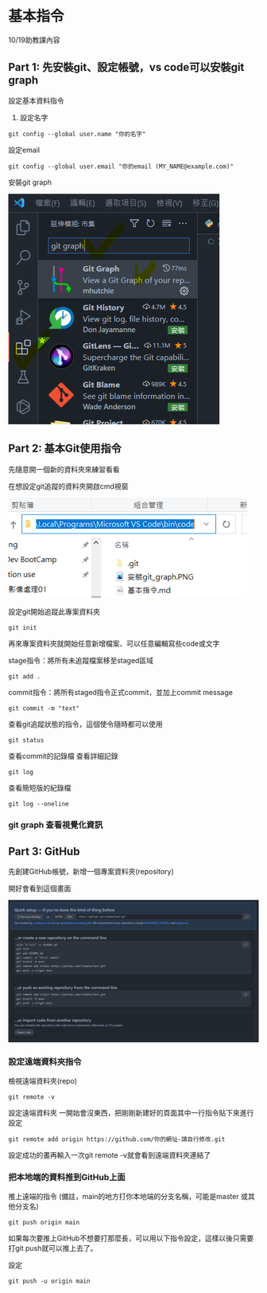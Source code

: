 # 基本指令

10/19助教課內容


## Part 1: 先安裝git、設定帳號，vs code可以安裝git graph

設定基本資料指令

1. 設定名字
```
git config --global user.name "你的名字"
```
設定email
```
git config --global user.email "你的email (MY_NAME@example.com)"
```


安裝git graph

![image](/安裝git_graph.PNG)



## Part 2: 基本Git使用指令


先隨意開一個新的資料夾來練習看看

在想設定git追蹤的資料夾開啟cmd視窗

![image](/open_cmd.PNG)



設定git開始追蹤此專案資料夾
```
git init 
```
再來專案資料夾就開始任意新增檔案、可以任意編輯寫些code或文字

stage指令：將所有未追蹤檔案移至staged區域
```
git add .
```

commit指令：將所有staged指令正式commit，並加上commit message
```
git commit -m "text"
```

查看git追蹤狀態的指令，這個使令隨時都可以使用
```
git status
```

查看commit的記錄檔
查看詳細記錄
```
git log
```
查看簡短版的紀錄檔
```
git log --oneline
```

### git graph 查看視覺化資訊


## Part 3: GitHub

先創建GitHub帳號，新增一個專案資料夾(repository)

開好會看到這個畫面

![image](/github_new_repo.PNG)




### 設定遠端資料夾指令

檢視遠端資料夾(repo)
```
git remote -v
```

設定遠端資料夾
一開始會沒東西，把剛剛新建好的頁面其中一行指令貼下來進行設定
```
git remote add origin https://github.com/你的網址-請自行修改.git
```

設定成功的畫再輸入一次git remote -v就會看到遠端資料夾連結了


### 把本地端的資料推到GitHub上面

推上遠端的指令 (備註，main的地方打你本地端的分支名稱，可能是master 或其他分支名)
```
git push origin main
```

如果每次要推上GitHub不想要打那麼長，可以用以下指令設定，這樣以後只需要打git push就可以推上去了。

設定
```
git push -u origin main
```



